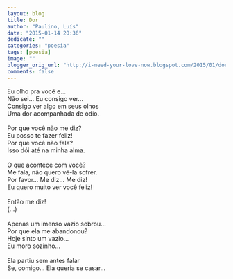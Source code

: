 ```yaml
---
layout: blog
title: Dor
author: "Paulino, Luís"
date: "2015-01-14 20:36"
dedicate: ""
categories: "poesia"
tags: [poesia]
image: ""
blogger_orig_url: "http://i-need-your-love-now.blogspot.com/2015/01/dor.html"
comments: false
---
```


Eu olho pra você e...\
Não sei... Eu consigo ver...\
Consigo ver algo em seus olhos\
Uma dor acompanhada de ódio.\
\
Por que você não me diz?\
Eu posso te fazer feliz!\
Por que você não fala?\
Isso dói até na minha alma.\
\
O que acontece com você?\
Me fala, não quero vê-la sofrer.\
Por favor... Me diz... Me diz!\
Eu quero muito ver você feliz!\
\
Então me diz!\
(...)\
\
Apenas um imenso vazio sobrou...\
Por que ela me abandonou?\
Hoje sinto um vazio...\
Eu moro sozinho...\
\
Ela partiu sem antes falar\
Se, comigo... Ela queria se casar...

